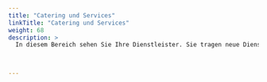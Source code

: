 ```yaml
---
title: "Catering und Services"
linkTitle: "Catering und Services"
weight: 68
description: >
  In diesem Bereich sehen Sie Ihre Dienstleister. Sie tragen neue Dienstleister und Angebote ein, bearbeiten bestehende Angebote oder löschen veraltete. 
 


---
```



